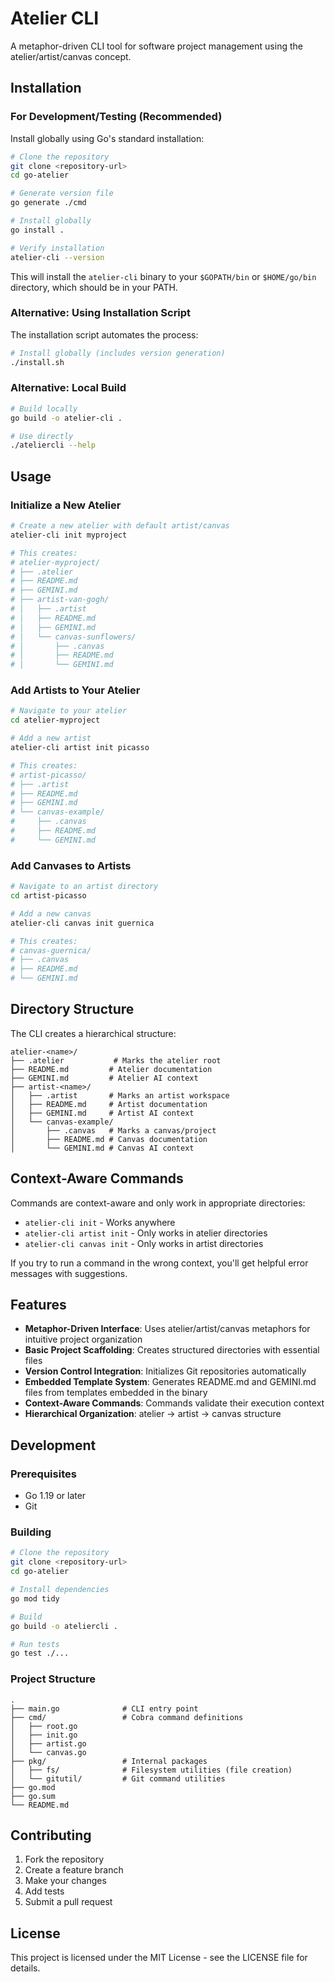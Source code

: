 # Atelier CLI

A metaphor-driven CLI tool for software project management using the atelier/artist/canvas concept.

## Installation

### For Development/Testing (Recommended)

Install globally using Go's standard installation:

```bash
# Clone the repository
git clone <repository-url>
cd go-atelier

# Generate version file
go generate ./cmd

# Install globally
go install .

# Verify installation
atelier-cli --version
```

This will install the `atelier-cli` binary to your `$GOPATH/bin` or `$HOME/go/bin` directory, which should be in your PATH.

### Alternative: Using Installation Script

The installation script automates the process:

```bash
# Install globally (includes version generation)
./install.sh
```

### Alternative: Local Build

```bash
# Build locally
go build -o atelier-cli .

# Use directly
./ateliercli --help
```

## Usage

### Initialize a New Atelier

```bash
# Create a new atelier with default artist/canvas
atelier-cli init myproject

# This creates:
# atelier-myproject/
# ├── .atelier
# ├── README.md
# ├── GEMINI.md
# ├── artist-van-gogh/
# │   ├── .artist
# │   ├── README.md
# │   ├── GEMINI.md
# │   └── canvas-sunflowers/
# │       ├── .canvas
# │       ├── README.md
# │       └── GEMINI.md
```

### Add Artists to Your Atelier

```bash
# Navigate to your atelier
cd atelier-myproject

# Add a new artist
atelier-cli artist init picasso

# This creates:
# artist-picasso/
# ├── .artist
# ├── README.md
# ├── GEMINI.md
# └── canvas-example/
#     ├── .canvas
#     ├── README.md
#     └── GEMINI.md
```

### Add Canvases to Artists

```bash
# Navigate to an artist directory
cd artist-picasso

# Add a new canvas
atelier-cli canvas init guernica

# This creates:
# canvas-guernica/
# ├── .canvas
# ├── README.md
# └── GEMINI.md
```

## Directory Structure

The CLI creates a hierarchical structure:

```
atelier-<name>/
├── .atelier           # Marks the atelier root
├── README.md         # Atelier documentation
├── GEMINI.md         # Atelier AI context
├── artist-<name>/
│   ├── .artist       # Marks an artist workspace
│   ├── README.md     # Artist documentation
│   ├── GEMINI.md     # Artist AI context
│   └── canvas-example/
│       ├── .canvas   # Marks a canvas/project
│       ├── README.md # Canvas documentation
│       └── GEMINI.md # Canvas AI context
```

## Context-Aware Commands

Commands are context-aware and only work in appropriate directories:

- `atelier-cli init` - Works anywhere
- `atelier-cli artist init` - Only works in atelier directories
- `atelier-cli canvas init` - Only works in artist directories

If you try to run a command in the wrong context, you'll get helpful error messages with suggestions.

## Features

- **Metaphor-Driven Interface**: Uses atelier/artist/canvas metaphors for intuitive project organization
- **Basic Project Scaffolding**: Creates structured directories with essential files
- **Version Control Integration**: Initializes Git repositories automatically
- **Embedded Template System**: Generates README.md and GEMINI.md files from templates embedded in the binary
- **Context-Aware Commands**: Commands validate their execution context
- **Hierarchical Organization**: atelier → artist → canvas structure

## Development

### Prerequisites

- Go 1.19 or later
- Git

### Building

```bash
# Clone the repository
git clone <repository-url>
cd go-atelier

# Install dependencies
go mod tidy

# Build
go build -o ateliercli .

# Run tests
go test ./...
```

### Project Structure

```
.
├── main.go              # CLI entry point
├── cmd/                 # Cobra command definitions
│   ├── root.go
│   ├── init.go
│   ├── artist.go
│   └── canvas.go
├── pkg/                 # Internal packages
│   ├── fs/              # Filesystem utilities (file creation)
│   └── gitutil/         # Git command utilities
├── go.mod
├── go.sum
└── README.md
```

## Contributing

1. Fork the repository
2. Create a feature branch
3. Make your changes
4. Add tests
5. Submit a pull request

## License

This project is licensed under the MIT License - see the LICENSE file for details.